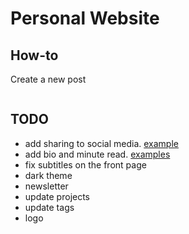 # Personal Website

## How-to

Create a new post

```Shell

```

## TODO

- add sharing to social media. [example](https://themes.gohugo.io/theme/hugo-w3-simple/)
- add bio and minute read. [examples](https://themes.gohugo.io/theme/hugo-future-imperfect-slim/)
- fix subtitles on the front page
- dark theme
- newsletter
- update projects
- update tags
- logo
